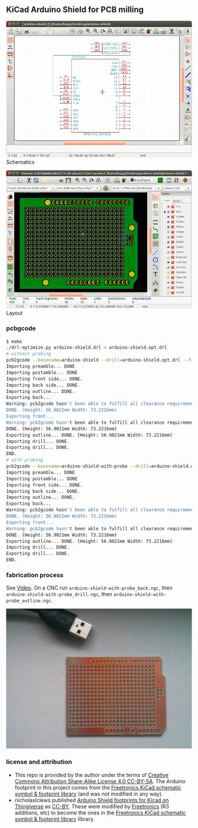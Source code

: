 ## KiCad Arduino Shield for PCB milling

![screen1](pics/20150608-004.png)
Schematics

![screen2](pics/20150608-005.png)
Layout

### pcbgcode

```bash
$ make
./drl-optimize.py arduino-shield.drl > arduino-shield.opt.drl
# without probing
pcb2gcode --basename=arduino-shield --drill=arduino-shield.opt.drl --front=arduino-shield-F_Cu.gbr --back=arduino-shield-B_Cu.gbr --outline=arduino-shield-Cmts_User.gbr --output-dir=. --postamble=postamble.ngc --preamble=preamble.ngc --dpi=1000 --metric=true --metricoutput=true --mirror-absolute=false --optimise=true --zchange=40.0000 --zero-start=true --zsafe=0.5000 --extra-passes=0 --mill-feed=600 --mill-speed=10000 --offset=1.0 --zwork=-0.075 --drill-feed=1000 --drill-front=false --drill-speed=20000 --milldrill=false --nog81=false --onedrill=true --zdrill=-2.0 --bridges=0.5000 --bridgesnum=2 --cut-feed=600 --cut-infeed=10.0000 --cut-speed=10000 --cutter-diameter=2.0000 --fill-outline=true --outline-width=0.2 --zbridges=-0.6000 --zcut=-1.6500 --al-back=false --al-front=false --al-probefeed=100 --al-x=5.0000 --al-y=5.0000 --software=LinuxCNC
Importing preamble... DONE
Importing postamble... DONE
Importing front side... DONE.
Importing back side... DONE.
Importing outline... DONE.
Exporting back... 
Warning: pcb2gcode hasn't been able to fulfill all clearance requirements and tried a best effort approach instead. You may want to check the g-code output and possibly use a smaller milling width.
DONE. (Height: 56.9021mm Width: 73.2216mm)
Exporting front... 
Warning: pcb2gcode hasn't been able to fulfill all clearance requirements and tried a best effort approach instead. You may want to check the g-code output and possibly use a smaller milling width.
DONE. (Height: 56.9021mm Width: 73.2216mm)
Exporting outline... DONE. (Height: 56.9021mm Width: 73.2216mm)
Importing drill... DONE.
Exporting drill... DONE.
END.
# with probing
pcb2gcode --basename=arduino-shield-with-probe --drill=arduino-shield.opt.drl --front=arduino-shield-F_Cu.gbr --back=arduino-shield-B_Cu.gbr --outline=arduino-shield-Cmts_User.gbr --output-dir=. --postamble=postamble.ngc --preamble=preamble.ngc --dpi=1000 --metric=true --metricoutput=true --mirror-absolute=false --optimise=true --zchange=40.0000 --zero-start=true --zsafe=0.5000 --extra-passes=0 --mill-feed=600 --mill-speed=10000 --offset=1.0 --zwork=-0.075 --drill-feed=1000 --drill-front=false --drill-speed=20000 --milldrill=false --nog81=false --onedrill=true --zdrill=-2.0 --bridges=0.5000 --bridgesnum=2 --cut-feed=600 --cut-infeed=10.0000 --cut-speed=10000 --cutter-diameter=2.0000 --fill-outline=true --outline-width=0.2 --zbridges=-0.6000 --zcut=-1.6500 --al-back=true --al-front=true --al-probefeed=100 --al-x=5.0000 --al-y=5.0000 --software=LinuxCNC
Importing preamble... DONE
Importing postamble... DONE
Importing front side... DONE.
Importing back side... DONE.
Importing outline... DONE.
Exporting back... 
Warning: pcb2gcode hasn't been able to fulfill all clearance requirements and tried a best effort approach instead. You may want to check the g-code output and possibly use a smaller milling width.
DONE. (Height: 56.9021mm Width: 73.2216mm)
Exporting front... 
Warning: pcb2gcode hasn't been able to fulfill all clearance requirements and tried a best effort approach instead. You may want to check the g-code output and possibly use a smaller milling width.
DONE. (Height: 56.9021mm Width: 73.2216mm)
Exporting outline... DONE. (Height: 56.9021mm Width: 73.2216mm)
Importing drill... DONE.
Exporting drill... DONE.
END.
```

### fabrication process

See [Video](https://www.youtube.com/watch?v=2nGcliWefek). On a CNC run ```arduino-shield-with-probe_back.ngc```, then ```arduino-shield-with-probe_drill.ngc```, then ```arduino-shield-with-probe_outline.ngc```.

![Fabricated Arduino Shield](pics/20150609-001.jpg)

### license and attribution

* This repo is provided by the author under the terms of [Creative Commons Attribution Share-Alike License 4.0 CC-BY-SA](https://creativecommons.org/licenses/by-sa/4.0/). The Arduino footprint in this project comes from the [Freetronics KiCad schematic symbol & footprint library](https://github.com/freetronics/freetronics_kicad_library) (and was not modified in any way).
* nicholaslclews published [Arduino Shield footprints for Kicad on Thingiverse](http://www.thingiverse.com/thing:9630) as [CC-BY](http://creativecommons.org/licenses/by/3.0/). These were modified by [Freetronics](https://github.com/freetronics) (R3 additions, etc) to become the ones in the [Freetronics KiCad schematic symbol & footprint library](https://github.com/freetronics/freetronics_kicad_library) library.
